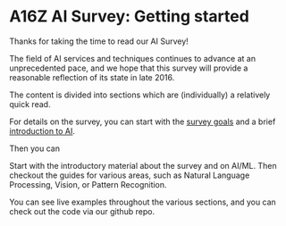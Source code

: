 # A16Z AI Survey: Getting started

Thanks for taking the time to read our AI Survey!

The field of AI services and techniques continues to advance at an unprecedented
pace, and we hope that this survey will provide a reasonable reflection of
its state in late 2016.

The content is divided into sections which are (individually) a relatively quick
read.

For details on the survey, you can start with the
[survey goals](/docs/intro/survey-goals) and a brief
[introduction to AI](/docts/intro/ai).

Then you can 

Start with the introductory material about the survey and on AI/ML. Then checkout the guides for various areas, such as Natural Language Processing, Vision, or Pattern Recognition.

You can see live examples throughout the various sections, and you can check out the code via our github repo.
